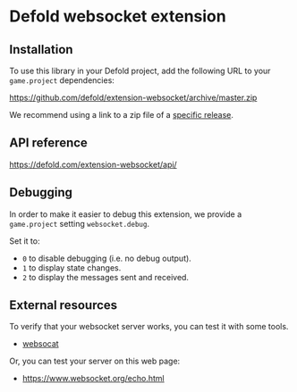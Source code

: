 # Defold websocket extension

## Installation
To use this library in your Defold project, add the following URL to your `game.project` dependencies:

https://github.com/defold/extension-websocket/archive/master.zip

We recommend using a link to a zip file of a [specific release](https://github.com/defold/extension-websocket/releases).

## API reference

https://defold.com/extension-websocket/api/

## Debugging

In order to make it easier to debug this extension, we provide a `game.project` setting `websocket.debug`.

Set it to:

* `0` to disable debugging (i.e. no debug output).
* `1` to display state changes.
* `2` to display the messages sent and received.

## External resources

To verify that your websocket server works, you can test it with some tools.

* [websocat](https://github.com/vi/websocat)

Or, you can test your server on this web page:

* https://www.websocket.org/echo.html
